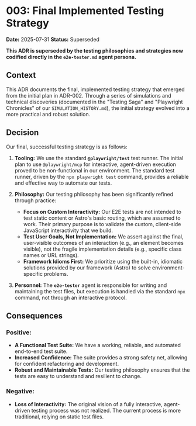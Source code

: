 # 003: Final Implemented Testing Strategy

**Date:** 2025-07-31
**Status:** Superseded

**This ADR is superseded by the testing philosophies and strategies now codified directly in the `e2e-tester.md` agent persona.**

## Context

This ADR documents the final, implemented testing strategy that emerged from the initial plan in ADR-002. Through a series of simulations and technical discoveries (documented in the "Testing Saga" and "Playwright Chronicles" of our `SIMULATION_HISTORY.md`), the initial strategy evolved into a more practical and robust solution.

## Decision

Our final, successful testing strategy is as follows:

1.  **Tooling:** We use the standard **`@playwright/test`** test runner. The initial plan to use `@playwright/mcp` for interactive, agent-driven execution proved to be non-functional in our environment. The standard test runner, driven by the `npx playwright test` command, provides a reliable and effective way to automate our tests.

2.  **Philosophy:** Our testing philosophy has been significantly refined through practice:
    *   **Focus on Custom Interactivity:** Our E2E tests are not intended to test static content or Astro's basic routing, which are assumed to work. Their primary purpose is to validate the custom, client-side JavaScript interactivity that we build.
    *   **Test User Goals, Not Implementation:** We assert against the final, user-visible outcomes of an interaction (e.g., an element becomes visible), not the fragile implementation details (e.g., specific class names or URL strings).
    *   **Framework Idioms First:** We prioritize using the built-in, idiomatic solutions provided by our framework (Astro) to solve environment-specific problems.

3.  **Personnel:** The **`e2e-tester`** agent is responsible for writing and maintaining the test files, but execution is handled via the standard `npx` command, not through an interactive protocol.

## Consequences

### Positive:

-   **A Functional Test Suite:** We have a working, reliable, and automated end-to-end test suite.
-   **Increased Confidence:** The suite provides a strong safety net, allowing for confident refactoring and development.
-   **Robust and Maintainable Tests:** Our testing philosophy ensures that the tests are easy to understand and resilient to change.

### Negative:

-   **Loss of Interactivity:** The original vision of a fully interactive, agent-driven testing process was not realized. The current process is more traditional, relying on static test files.